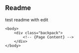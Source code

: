 ## Readme


test readme with edit

	<body>
		<div class="backpack">		
			<!-- {Page Content} -->
		</div>
	</body>






